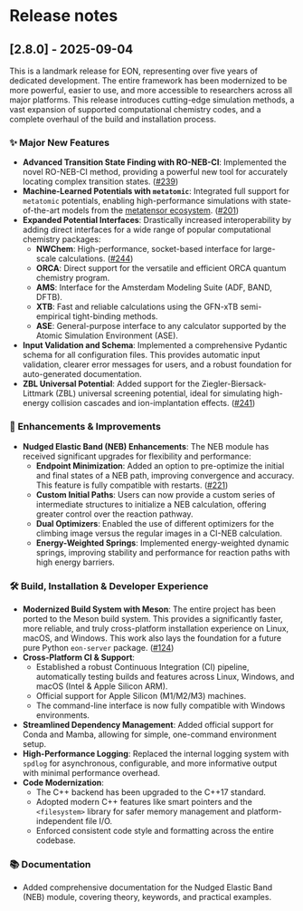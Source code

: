 # Release notes

## [2.8.0] - 2025-09-04

This is a landmark release for EON, representing over five years of dedicated
development. The entire framework has been modernized to be more powerful,
easier to use, and more accessible to researchers across all major platforms.
This release introduces cutting-edge simulation methods, a vast expansion of
supported computational chemistry codes, and a complete overhaul of the build
and installation process.

### ✨ Major New Features

  * **Advanced Transition State Finding with RO-NEB-CI**: Implemented the novel
    RO-NEB-CI method, providing a powerful new tool for accurately locating
    complex transition states.
    ([\#239](https://github.com/theochemui/eongit/issues/239))
  * **Machine-Learned Potentials with `metatomic`**: Integrated full support for
    `metatomic` potentials, enabling high-performance simulations with
    state-of-the-art models from the [metatensor
    ecosystem](https://docs.metatensor.org/latest/index.html).
    ([\#201](https://github.com/theochemui/eongit/issues/201))
  * **Expanded Potential Interfaces**: Drastically increased interoperability by
    adding direct interfaces for a wide range of popular computational chemistry
    packages:
      * **NWChem**: High-performance, socket-based interface for large-scale
        calculations. ([\#244](https://github.com/theochemui/eongit/issues/244))
      * **ORCA**: Direct support for the versatile and efficient ORCA quantum
        chemistry program.
      * **AMS**: Interface for the Amsterdam Modeling Suite (ADF, BAND, DFTB).
      * **XTB**: Fast and reliable calculations using the GFN-xTB semi-empirical
        tight-binding methods.
      * **ASE**: General-purpose interface to any calculator supported by the
        Atomic Simulation Environment (ASE).
  * **Input Validation and Schema**: Implemented a comprehensive Pydantic schema
    for all configuration files. This provides automatic input validation,
    clearer error messages for users, and a robust foundation for auto-generated
    documentation.
  * **ZBL Universal Potential**: Added support for the Ziegler-Biersack-Littmark
    (ZBL) universal screening potential, ideal for simulating high-energy
    collision cascades and ion-implantation effects.
    ([\#241](https://github.com/theochemui/eongit/issues/241))

### 🚀 Enhancements & Improvements

  * **Nudged Elastic Band (NEB) Enhancements**: The NEB module has received
    significant upgrades for flexibility and performance:
      * **Endpoint Minimization**: Added an option to pre-optimize the initial
        and final states of a NEB path, improving convergence and accuracy. This
        feature is fully compatible with restarts.
        ([\#221](https://github.com/theochemui/eongit/issues/221))
      * **Custom Initial Paths**: Users can now provide a custom series of
        intermediate structures to initialize a NEB calculation, offering
        greater control over the reaction pathway.
      * **Dual Optimizers**: Enabled the use of different optimizers for the
        climbing image versus the regular images in a CI-NEB calculation.
      * **Energy-Weighted Springs**: Implemented energy-weighted dynamic
        springs, improving stability and performance for reaction paths with
        high energy barriers.

### 🛠️ Build, Installation & Developer Experience

  * **Modernized Build System with Meson**: The entire project has been ported
    to the Meson build system. This provides a significantly faster, more
    reliable, and truly cross-platform installation experience on Linux, macOS,
    and Windows. This work also lays the foundation for a future pure Python
    `eon-server` package.
    ([\#124](https://github.com/theochemui/eongit/issues/124))
  * **Cross-Platform CI & Support**:
      * Established a robust Continuous Integration (CI) pipeline, automatically
        testing builds and features across Linux, Windows, and macOS (Intel &
        Apple Silicon ARM).
      * Official support for Apple Silicon (M1/M2/M3) machines.
      * The command-line interface is now fully compatible with Windows
        environments.
  * **Streamlined Dependency Management**: Added official support for Conda and
    Mamba, allowing for simple, one-command environment setup.
  * **High-Performance Logging**: Replaced the internal logging system with
    `spdlog` for asynchronous, configurable, and more informative output with
    minimal performance overhead.
  * **Code Modernization**:
      * The C++ backend has been upgraded to the C++17 standard.
      * Adopted modern C++ features like smart pointers and the `<filesystem>`
        library for safer memory management and platform-independent file I/O.
      * Enforced consistent code style and formatting across the entire
        codebase.

### 📚 Documentation

  * Added comprehensive documentation for the Nudged Elastic Band (NEB) module,
    covering theory, keywords, and practical examples.
